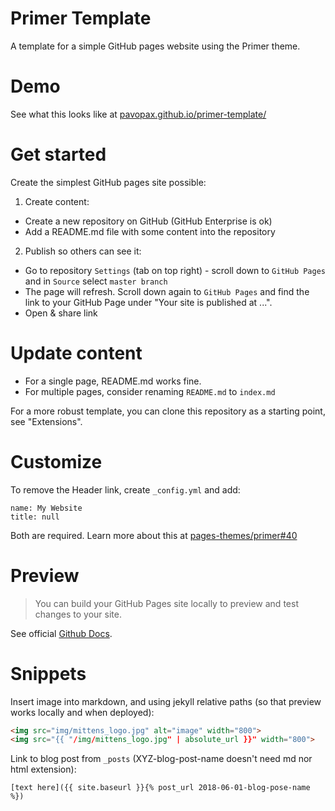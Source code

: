 # Primer Template

A template for a simple GitHub pages website using the Primer theme.

# Demo

See what this looks like at [pavopax.github.io/primer-template/](https://pavopax.github.io/primer-template/)

# Get started

Create the simplest GitHub pages site possible:

1) Create content:

  * Create a new repository on GitHub (GitHub Enterprise is ok)
  * Add a README.md file with some content into the repository

2) Publish so others can see it:

  * Go to repository `Settings` (tab on top right) - scroll down to `GitHub
    Pages` and in `Source` select `master branch`
  * The page will refresh. Scroll down again to `GitHub Pages` and find the
    link to your GitHub Page under "Your site is published at ...".
  * Open & share link


# Update content

  * For a single page, README.md works fine.
  * For multiple pages, consider renaming `README.md` to `index.md`

For a more robust template, you can clone this repository as a starting point,
see "Extensions".


# Customize

To remove the Header link, create `_config.yml` and add:

```
name: My Website
title: null
```

Both are required. Learn more about this at [pages-themes/primer#40](https://github.com/pages-themes/primer/issues/40)

# Preview

> You can build your GitHub Pages site locally to preview and test changes to your site.

See official [Github Docs](https://docs.github.com/en/github/working-with-github-pages/testing-your-github-pages-site-locally-with-jekyll).

# Snippets

Insert image into markdown, and using jekyll relative paths (so that preview
works locally and when deployed):

```html
<img src="img/mittens_logo.jpg" alt="image" width="800">
<img src="{{ "/img/mittens_logo.jpg" | absolute_url }}" width="800">
```

Link to blog post from `_posts` (XYZ-blog-post-name doesn't need md nor html
extension):

	[text here]({{ site.baseurl }}{% post_url 2018-06-01-blog-pose-name %})

